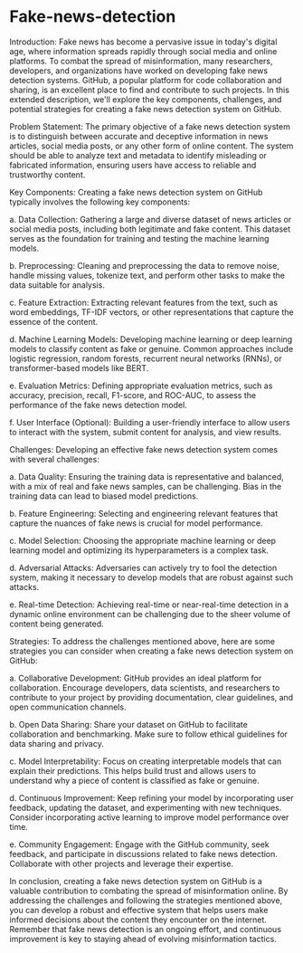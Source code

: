 # Fake-news-detection
Introduction:
Fake news has become a pervasive issue in today's digital age, where information spreads rapidly through social media and online platforms. To combat the spread of misinformation, many researchers, developers, and organizations have worked on developing fake news detection systems. GitHub, a popular platform for code collaboration and sharing, is an excellent place to find and contribute to such projects. In this extended description, we'll explore the key components, challenges, and potential strategies for creating a fake news detection system on GitHub.

Problem Statement:
The primary objective of a fake news detection system is to distinguish between accurate and deceptive information in news articles, social media posts, or any other form of online content. The system should be able to analyze text and metadata to identify misleading or fabricated information, ensuring users have access to reliable and trustworthy content.

Key Components:
Creating a fake news detection system on GitHub typically involves the following key components:

a. Data Collection: Gathering a large and diverse dataset of news articles or social media posts, including both legitimate and fake content. This dataset serves as the foundation for training and testing the machine learning models.

b. Preprocessing: Cleaning and preprocessing the data to remove noise, handle missing values, tokenize text, and perform other tasks to make the data suitable for analysis.

c. Feature Extraction: Extracting relevant features from the text, such as word embeddings, TF-IDF vectors, or other representations that capture the essence of the content.

d. Machine Learning Models: Developing machine learning or deep learning models to classify content as fake or genuine. Common approaches include logistic regression, random forests, recurrent neural networks (RNNs), or transformer-based models like BERT.

e. Evaluation Metrics: Defining appropriate evaluation metrics, such as accuracy, precision, recall, F1-score, and ROC-AUC, to assess the performance of the fake news detection model.

f. User Interface (Optional): Building a user-friendly interface to allow users to interact with the system, submit content for analysis, and view results.

Challenges:
Developing an effective fake news detection system comes with several challenges:

a. Data Quality: Ensuring the training data is representative and balanced, with a mix of real and fake news samples, can be challenging. Bias in the training data can lead to biased model predictions.

b. Feature Engineering: Selecting and engineering relevant features that capture the nuances of fake news is crucial for model performance.

c. Model Selection: Choosing the appropriate machine learning or deep learning model and optimizing its hyperparameters is a complex task.

d. Adversarial Attacks: Adversaries can actively try to fool the detection system, making it necessary to develop models that are robust against such attacks.

e. Real-time Detection: Achieving real-time or near-real-time detection in a dynamic online environment can be challenging due to the sheer volume of content being generated.

Strategies:
To address the challenges mentioned above, here are some strategies you can consider when creating a fake news detection system on GitHub:

a. Collaborative Development: GitHub provides an ideal platform for collaboration. Encourage developers, data scientists, and researchers to contribute to your project by providing documentation, clear guidelines, and open communication channels.

b. Open Data Sharing: Share your dataset on GitHub to facilitate collaboration and benchmarking. Make sure to follow ethical guidelines for data sharing and privacy.

c. Model Interpretability: Focus on creating interpretable models that can explain their predictions. This helps build trust and allows users to understand why a piece of content is classified as fake or genuine.

d. Continuous Improvement: Keep refining your model by incorporating user feedback, updating the dataset, and experimenting with new techniques. Consider incorporating active learning to improve model performance over time.

e. Community Engagement: Engage with the GitHub community, seek feedback, and participate in discussions related to fake news detection. Collaborate with other projects and leverage their expertise.

In conclusion, creating a fake news detection system on GitHub is a valuable contribution to combating the spread of misinformation online. By addressing the challenges and following the strategies mentioned above, you can develop a robust and effective system that helps users make informed decisions about the content they encounter on the internet. Remember that fake news detection is an ongoing effort, and continuous improvement is key to staying ahead of evolving misinformation tactics.
